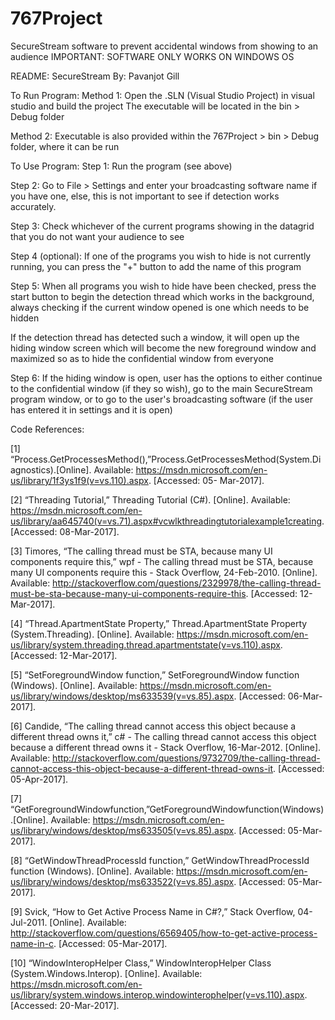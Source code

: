 # 767Project
SecureStream software to prevent accidental windows from showing to an audience
IMPORTANT: SOFTWARE ONLY WORKS ON WINDOWS OS

README:
SecureStream By: Pavanjot Gill

To Run Program:
Method 1:
Open the .SLN (Visual Studio Project) in visual studio and build the project
The executable will be located in the bin > Debug folder

Method 2:
Executable is also provided within the 767Project > bin > Debug folder, where it can be run


To Use Program:
Step 1: Run the program (see above)

Step 2: Go to File > Settings and enter your broadcasting software name if you have one, else, this is not important to see if detection works accurately.

Step 3: Check whichever of the current programs showing in the datagrid that you do not want your audience to see

Step 4 (optional): If one of the programs you wish to hide is not currently running, you can press the "+" button to add the name of this program

Step 5: When all programs you wish to hide have been checked, press the start button to begin the detection thread which works in the background, always checking if the current window opened is one which needs to be hidden

If the detection thread has detected such a window, it will open up the hiding window screen which will become the new foreground window and maximized so as to hide the confidential window from everyone

Step 6: If the hiding window is open, user has the options to either continue to the confidential window (if they so wish), go to the main SecureStream program window, or to go to the user's broadcasting software (if the user has entered it in settings and it is open)



Code References:

[1] “Process.GetProcessesMethod(),”Process.GetProcessesMethod(System.Diagnostics).[Online]. Available: https://msdn.microsoft.com/en-us/library/1f3ys1f9(v=vs.110).aspx. [Accessed: 05- Mar-2017]. 

[2] “Threading Tutorial,” Threading Tutorial (C#). [Online]. Available: https://msdn.microsoft.com/en-us/library/aa645740(v=vs.71).aspx#vcwlkthreadingtutorialexample1creating. [Accessed: 08-Mar-2017].

[3] Timores, “The calling thread must be STA, because many UI components require this,” wpf - The calling thread must be STA, because many UI components require this - Stack Overflow, 24-Feb-2010. [Online]. Available: http://stackoverflow.com/questions/2329978/the-calling-thread-must-be-sta-because-many-ui-components-require-this. [Accessed: 12-Mar-2017].

[4] “Thread.ApartmentState Property,” Thread.ApartmentState Property (System.Threading). [Online]. Available: https://msdn.microsoft.com/en-us/library/system.threading.thread.apartmentstate(v=vs.110).aspx. [Accessed: 12-Mar-2017].

[5] “SetForegroundWindow function,” SetForegroundWindow function (Windows). [Online]. Available: https://msdn.microsoft.com/en-us/library/windows/desktop/ms633539(v=vs.85).aspx. [Accessed: 06-Mar-2017].

[6] Candide, “The calling thread cannot access this object because a different thread owns it,” c# - The calling thread cannot access this object because a different thread owns it - Stack Overflow, 16-Mar-2012. [Online]. Available: http://stackoverflow.com/questions/9732709/the-calling-thread-cannot-access-this-object-because-a-different-thread-owns-it. [Accessed: 05-Apr-2017].

[7] “GetForegroundWindowfunction,”GetForegroundWindowfunction(Windows).[Online]. Available: https://msdn.microsoft.com/en-us/library/windows/desktop/ms633505(v=vs.85).aspx. [Accessed: 05-Mar-2017]. 

[8] “GetWindowThreadProcessId function,” GetWindowThreadProcessId function (Windows). [Online]. Available: https://msdn.microsoft.com/en-us/library/windows/desktop/ms633522(v=vs.85).aspx. [Accessed: 05-Mar-2017].

[9] Svick, “How to Get Active Process Name in C#?,” Stack Overflow, 04-Jul-2011. [Online]. Available: http://stackoverflow.com/questions/6569405/how-to-get-active-process-name-in-c. [Accessed: 05-Mar-2017].

[10] “WindowInteropHelper Class,” WindowInteropHelper Class (System.Windows.Interop). [Online]. Available: https://msdn.microsoft.com/en-us/library/system.windows.interop.windowinterophelper(v=vs.110).aspx. [Accessed: 20-Mar-2017].
